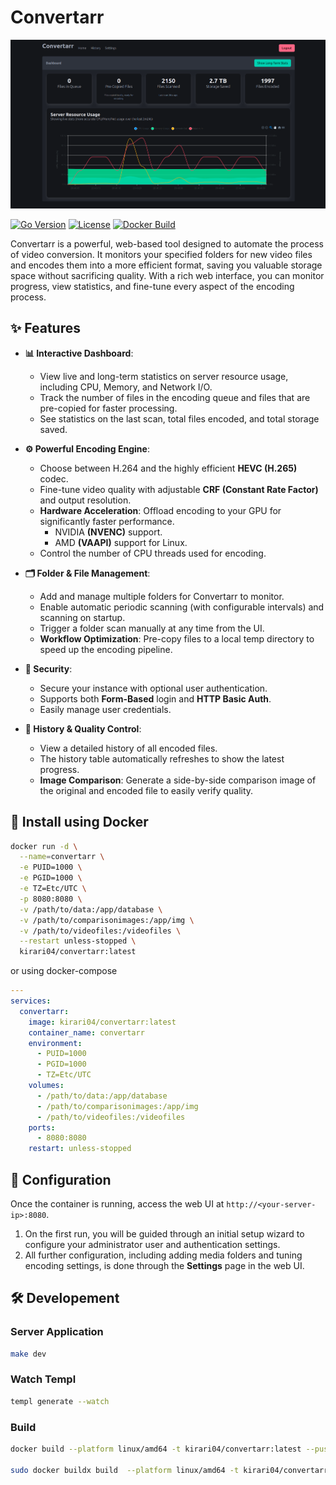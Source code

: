 # Convertarr

![Dashboard](img/image.png)
<!-- ![Settings](img/image2.png) -->

[![Go Version](https://img.shields.io/badge/go-1.24-blue.svg)](https://golang.org/)
[![License](https://img.shields.io/badge/License-GPL%20v3-blue.svg)](https://www.gnu.org/licenses/gpl-3.0)
[![Docker Build](https://img.shields.io/badge/docker-build-brightgreen.svg)](https://hub.docker.com/r/kirari04/convertarr)

Convertarr is a powerful, web-based tool designed to automate the process of video conversion. It monitors your specified folders for new video files and encodes them into a more efficient format, saving you valuable storage space without sacrificing quality. With a rich web interface, you can monitor progress, view statistics, and fine-tune every aspect of the encoding process.

## ✨ Features

-   **📊 Interactive Dashboard**:
    -   View live and long-term statistics on server resource usage, including CPU, Memory, and Network I/O.
    -   Track the number of files in the encoding queue and files that are pre-copied for faster processing.
    -   See statistics on the last scan, total files encoded, and total storage saved.

-   **⚙️ Powerful Encoding Engine**:
    -   Choose between H.264 and the highly efficient **HEVC (H.265)** codec.
    -   Fine-tune video quality with adjustable **CRF (Constant Rate Factor)** and output resolution.
    -   **Hardware Acceleration**: Offload encoding to your GPU for significantly faster performance.
        -   NVIDIA **(NVENC)** support.
        -   AMD **(VAAPI)** support for Linux.
    -   Control the number of CPU threads used for encoding.

-   **🗂️ Folder & File Management**:
    -   Add and manage multiple folders for Convertarr to monitor.
    -   Enable automatic periodic scanning (with configurable intervals) and scanning on startup.
    -   Trigger a folder scan manually at any time from the UI.
    -   **Workflow Optimization**: Pre-copy files to a local temp directory to speed up the encoding pipeline.

-   **🔐 Security**:
    -   Secure your instance with optional user authentication.
    -   Supports both **Form-Based** login and **HTTP Basic Auth**.
    -   Easily manage user credentials.

-   **📜 History & Quality Control**:
    -   View a detailed history of all encoded files.
    -   The history table automatically refreshes to show the latest progress.
    -   **Image Comparison**: Generate a side-by-side comparison image of the original and encoded file to easily verify quality.

## 🚀 Install using Docker

```bash
docker run -d \
  --name=convertarr \
  -e PUID=1000 \
  -e PGID=1000 \
  -e TZ=Etc/UTC \
  -p 8080:8080 \
  -v /path/to/data:/app/database \
  -v /path/to/comparisonimages:/app/img \
  -v /path/to/videofiles:/videofiles \
  --restart unless-stopped \
  kirari04/convertarr:latest
```

or using docker-compose

```yaml
---
services:
  convertarr:
    image: kirari04/convertarr:latest
    container_name: convertarr
    environment:
      - PUID=1000
      - PGID=1000
      - TZ=Etc/UTC
    volumes:
      - /path/to/data:/app/database
      - /path/to/comparisonimages:/app/img
      - /path/to/videofiles:/videofiles
    ports:
      - 8080:8080
    restart: unless-stopped
```

## 🔧 Configuration

Once the container is running, access the web UI at `http://<your-server-ip>:8080`.

1.  On the first run, you will be guided through an initial setup wizard to configure your administrator user and authentication settings.
2.  All further configuration, including adding media folders and tuning encoding settings, is done through the **Settings** page in the web UI.

## 🛠️ Developement

### Server Application

```bash
make dev
```

### Watch Templ

```bash
templ generate --watch
```
### Build

```bash
docker build --platform linux/amd64 -t kirari04/convertarr:latest --push .

sudo docker buildx build  --platform linux/amd64 -t kirari04/convertarr:latest --sbom=true --provenance=true --push .
```

